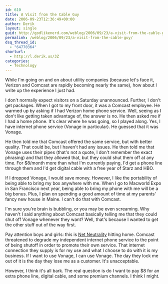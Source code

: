 ```yaml
---
id: 610
title: A Visit from the Cable Guy
date: 2006-09-23T12:36:49+00:00
author: Derik
layout: single
guid: http://godlikenerd.com/weblog/2006/09/23/a-visit-from-the-cable-guy/
permalink: /weblog/2006/09/23/a-visit-from-the-cable-guy/
dsq_thread_id:
  - "64770364"
shorturl:
  - http://l.derik.us/3Z
categories:
  - Technology
---
```

While I'm going on and on about utility companies (because let's face it, Verizon and Comcast are rapidly becoming nearly the same), how about I write up the experience I just had.

I don't normally expect visitors on a Saturday unannounced. Further, I don't get packages. When I got to my front door, it was a Comcast employee. He warmed up by asking if I had Verizon home phone service. Well, seeing as I don't like getting taken advantage of, the answer is no. He then asked me if I had a home phone. It's clear where he was going, so I played along. Yes, I have internet phone service (Vonage in particular). He guessed that it was Vonage.

He then told me that Comcast offered the same service, but with better quality. That could be, but I haven't had any issues. He then told me that Vonage uses their pipes (that's not a quote, I don't remember the exact phrasing) and that they allowed that, but they could shut them off at any time. For $8/month more than what I'm currently paying, I'd get a phone line through them and I'd get digital cable with a free year of Starz and HBO.

If I dropped Vonage, I would save money. However, I like the portability of being able to bring my box anywhere with me. When I go to Macworld Expo in San Francisco next year, being able to bring my phone with me will be a big bonus. Plus, I plan on spending a good amount of time at my parents' fancy new house in Maine. I can't do that with Comcast.

I'm sure you're brain is bubbling, or you may be even screaming. Why haven't I said anything about Comcast basically telling me that they could shut off Vonage whenever they want? Well, that's because I wanted to get the other stuff out of the way first.

Pay attention boys and girls: this is [Net Neutrality](http://en.wikipedia.org/wiki/Net_neutrality) hitting home. Comcast threatened to degrade my independent internet phone service to the point of being shutoff in order to promote their own service. That internet connection they supply is for my use and what I choose to do with it is my business. If I want to use Vonage, I can use Vonage. The day they lock me out of it is the day they lose me as a customer. It's unacceptable.

However, I think it's all bark. The real question is do I want to pay $8 for an extra phone line, digital cable, and some premium channels. I think I might.
